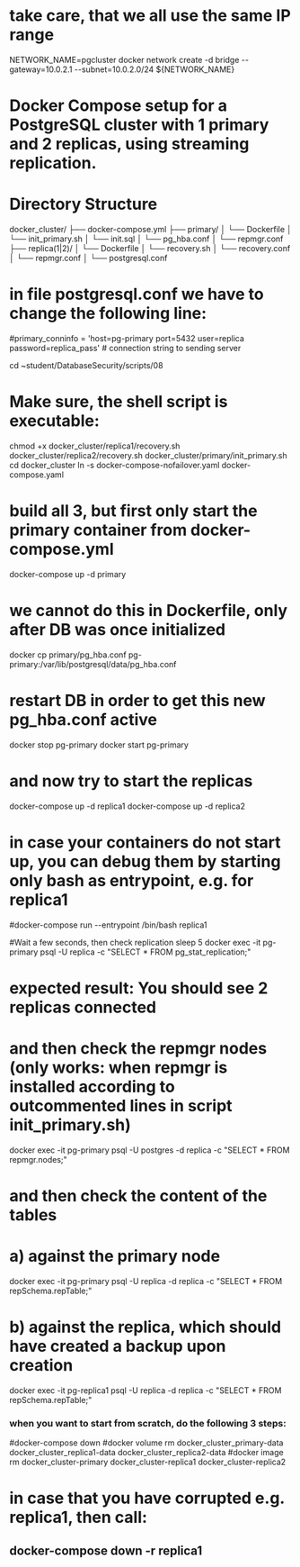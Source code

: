 # take care, that we all use the same IP range
NETWORK_NAME=pgcluster
docker network create -d bridge --gateway=10.0.2.1 --subnet=10.0.2.0/24 ${NETWORK_NAME}
# Docker Compose setup for a PostgreSQL cluster with 1 primary and 2 replicas, using streaming replication.
# Directory Structure
docker_cluster/
├── docker-compose.yml
├── primary/
│   └── Dockerfile
│   └── init_primary.sh
│   └── init.sql
│   └── pg_hba.conf
│   └── repmgr.conf
├── replica(1|2)/
│   └── Dockerfile
│   └── recovery.sh
│   └── recovery.conf
│   └── repmgr.conf
│   └── postgresql.conf

# in file postgresql.conf we have to change the following line:
#primary_conninfo = 'host=pg-primary port=5432 user=replica password=replica_pass' # connection string to sending server

cd ~student/DatabaseSecurity/scripts/08
# Make sure, the shell script is executable:
chmod +x docker_cluster/replica1/recovery.sh docker_cluster/replica2/recovery.sh docker_cluster/primary/init_primary.sh
cd docker_cluster
ln -s docker-compose-nofailover.yaml docker-compose.yaml
# build all 3, but first only start the primary container from docker-compose.yml
docker-compose up -d primary
#
# we cannot do this in Dockerfile, only after DB was once initialized
docker cp primary/pg_hba.conf pg-primary:/var/lib/postgresql/data/pg_hba.conf
# restart DB in order to get this new pg_hba.conf active
docker stop pg-primary
docker start pg-primary
# and now try to start the replicas
docker-compose up -d replica1
docker-compose up -d replica2
# in case your containers do not start up, you can debug them by starting only bash as entrypoint, e.g. for replica1
#docker-compose run --entrypoint /bin/bash replica1

#Wait a few seconds, then check replication
sleep 5
docker exec -it pg-primary psql -U replica -c "SELECT * FROM pg_stat_replication;"
# expected result: You should see 2 replicas connected

# and then check the repmgr nodes (only works: when repmgr is installed according to outcommented lines in script init_primary.sh)
docker exec -it pg-primary psql -U postgres -d replica -c "SELECT * FROM repmgr.nodes;"
 
# and then check the content of the tables
# a) against the primary node
docker exec -it pg-primary psql -U replica -d replica -c "SELECT * FROM repSchema.repTable;"
# b) against the replica, which should have created a backup upon creation
docker exec -it pg-replica1 psql -U replica -d replica -c "SELECT * FROM repSchema.repTable;"

### when you want to start from scratch, do the following 3 steps:
#docker-compose down
#docker volume rm docker_cluster_primary-data docker_cluster_replica1-data docker_cluster_replica2-data
#docker image rm docker_cluster-primary docker_cluster-replica1 docker_cluster-replica2
 
# in case that you have corrupted e.g. replica1, then call:
## docker-compose down -r replica1
